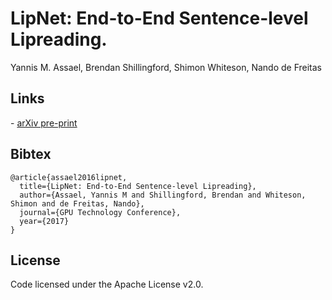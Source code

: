 
# LipNet: End-to-End Sentence-level Lipreading.

Yannis M. Assael, Brendan Shillingford, Shimon Whiteson, Nando de Freitas

## Links

\- [arXiv pre-print](https://arxiv.org/abs/1611.01599)


## Bibtex
    @article{assael2016lipnet,
	  title={LipNet: End-to-End Sentence-level Lipreading},
	  author={Assael, Yannis M and Shillingford, Brendan and Whiteson, Shimon and de Freitas, Nando},
	  journal={GPU Technology Conference},
	  year={2017}
	}


## License

Code licensed under the Apache License v2.0.
